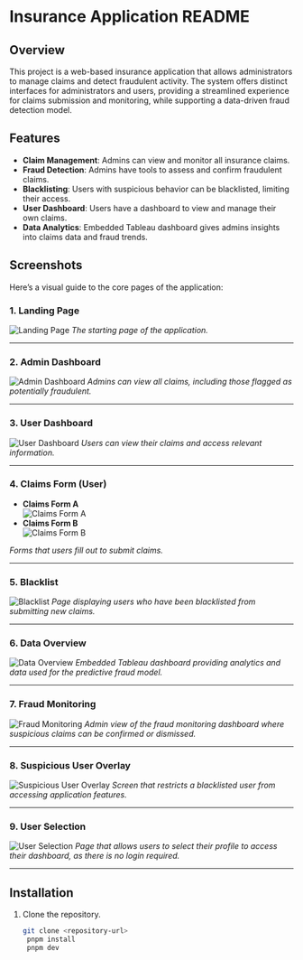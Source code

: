 # Insurance Application README

## Overview
This project is a web-based insurance application that allows administrators to manage claims and detect fraudulent activity. The system offers distinct interfaces for administrators and users, providing a streamlined experience for claims submission and monitoring, while supporting a data-driven fraud detection model.

## Features
- **Claim Management**: Admins can view and monitor all insurance claims.
- **Fraud Detection**: Admins have tools to assess and confirm fraudulent claims.
- **Blacklisting**: Users with suspicious behavior can be blacklisted, limiting their access.
- **User Dashboard**: Users have a dashboard to view and manage their own claims.
- **Data Analytics**: Embedded Tableau dashboard gives admins insights into claims data and fraud trends.

## Screenshots
Here’s a visual guide to the core pages of the application:

### 1. Landing Page
![Landing Page](public/images/insurance_landing.png)
*The starting page of the application.*

---

### 2. Admin Dashboard
![Admin Dashboard](public/images/insurance_admin.png)
*Admins can view all claims, including those flagged as potentially fraudulent.*

---

### 3. User Dashboard
![User Dashboard](public/images/insurance_user_dash.png)
*Users can view their claims and access relevant information.*

---

### 4. Claims Form (User)
- **Claims Form A**  
  ![Claims Form A](public/images/insurance_claims_a.png)
- **Claims Form B**  
  ![Claims Form B](public/images/insurance_claims_b.png)

*Forms that users fill out to submit claims.*

---

### 5. Blacklist
![Blacklist](public/images/insurance_blacklist.png)
*Page displaying users who have been blacklisted from submitting new claims.*

---

### 6. Data Overview
![Data Overview](public/images/insurance_data_overview.png)
*Embedded Tableau dashboard providing analytics and data used for the predictive fraud model.*

---

### 7. Fraud Monitoring
![Fraud Monitoring](public/images/insurance_fraud.png)
*Admin view of the fraud monitoring dashboard where suspicious claims can be confirmed or dismissed.*

---

### 8. Suspicious User Overlay
![Suspicious User Overlay](public/images/insurance_suspicious.png)
*Screen that restricts a blacklisted user from accessing application features.*

---

### 9. User Selection
![User Selection](public/images/insurance_user_select.png)
*Page that allows users to select their profile to access their dashboard, as there is no login required.*

---

## Installation
1. Clone the repository.
   ```bash
   git clone <repository-url>
    pnpm install
    pnpm dev